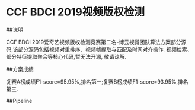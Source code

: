 # CCF BDCI 2019视频版权检测
##说明

CCF BDCI 2019爱奇艺视频版权检测竞赛第二名-博云视觉团队算法方案部分源码,该部分源码包括视频对重排序、视频帧提取与匹配及时间对齐操作.
视频检索、部分特征提取聚合等核心代码,暂无法开源, 敬请谅解.

##方案成绩

复赛A榜成绩F1-score=95.95%,排名第一;复赛B榜成绩F1-score=93.95%,排名第三.

##Pipeline



